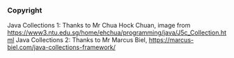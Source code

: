 ### Copyright
Java Collections 1: Thanks to Mr Chua Hock Chuan, image from https://www3.ntu.edu.sg/home/ehchua/programming/java/J5c_Collection.html
Java Collections 2: Thanks to Mr Marcus Biel, https://marcus-biel.com/java-collections-framework/
